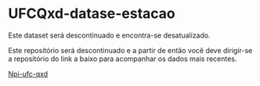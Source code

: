 # UFCQxd-datase-estacao

Este dataset será descontinuado e encontra-se desatualizado.

Este repositório será descontinuado e a partir de então você deve dirigir-se a repositório do link a baixo para acompanhar os dados mais recentes.

[Npi-ufc-qxd](https://github.com/npi-ufc-qxd/dataset-estacao-meteorologica)
